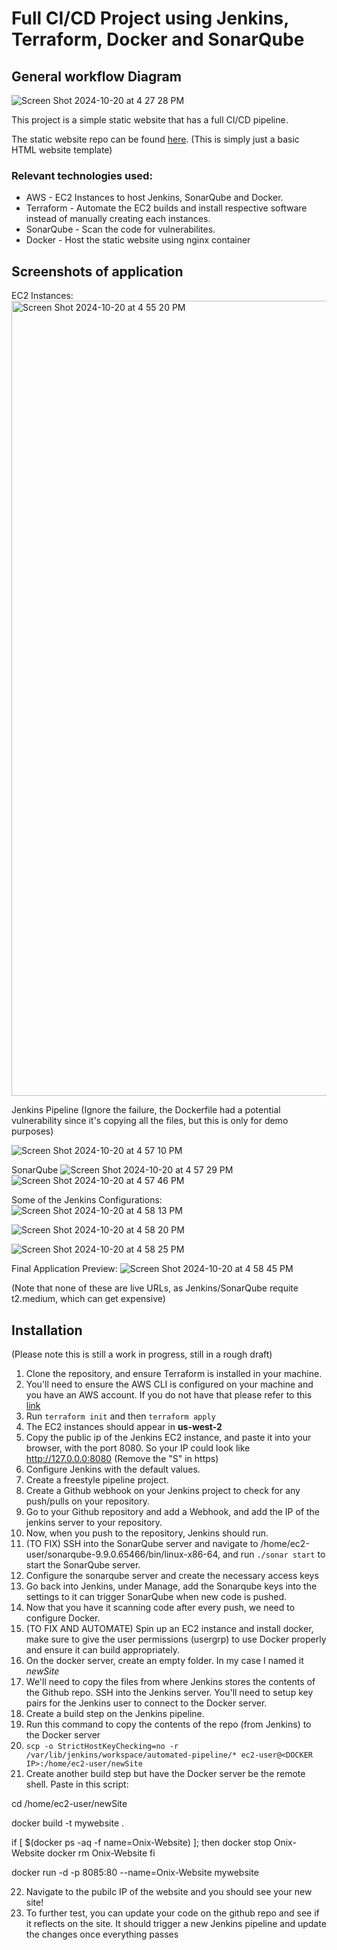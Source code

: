 # Full CI/CD Project using Jenkins, Terraform, Docker and SonarQube

## General workflow Diagram
![Screen Shot 2024-10-20 at 4 27 28 PM](https://github.com/user-attachments/assets/6ebc1ffe-a11a-46f9-8425-4e6f17caa3a0)



This project is a simple static website that has a full CI/CD pipeline. 

The static website repo can be found [here](https://github.com/jgalang21/static-website). (This is simply just a basic HTML website template)

### Relevant technologies used:
* AWS - EC2 Instances to host Jenkins, SonarQube and Docker.
* Terraform - Automate the EC2 builds and install respective software instead of manually creating each instances.
* SonarQube - Scan the code for vulnerabilites.
* Docker - Host the static website using nginx container


## Screenshots of application

EC2 Instances: 
<img width="1272" alt="Screen Shot 2024-10-20 at 4 55 20 PM" src="https://github.com/user-attachments/assets/8856b9cf-f60e-4442-bd59-07892ebe870b">

Jenkins Pipeline (Ignore the failure, the Dockerfile had a potential vulnerability since it's copying all the files, but this is only for demo purposes)

![Screen Shot 2024-10-20 at 4 57 10 PM](https://github.com/user-attachments/assets/ceac6628-7c8b-477d-8c92-a4114e510a4a)

SonarQube
![Screen Shot 2024-10-20 at 4 57 29 PM](https://github.com/user-attachments/assets/5bc190e2-c347-45b9-b9ad-4bce0335e827)
![Screen Shot 2024-10-20 at 4 57 46 PM](https://github.com/user-attachments/assets/921366ec-f4ce-461f-a471-df47ecd4df46)


Some of the Jenkins Configurations: 
![Screen Shot 2024-10-20 at 4 58 13 PM](https://github.com/user-attachments/assets/07738573-c550-4ecb-8448-385cf52151eb)

![Screen Shot 2024-10-20 at 4 58 20 PM](https://github.com/user-attachments/assets/3bb43b4b-0573-48f4-9c49-0418b56e75a1)

![Screen Shot 2024-10-20 at 4 58 25 PM](https://github.com/user-attachments/assets/44d7fd39-8627-4980-8e25-2dac8cbbad78)

Final Application Preview: 
![Screen Shot 2024-10-20 at 4 58 45 PM](https://github.com/user-attachments/assets/b5043e39-944a-45b6-9cb3-43fe268f0acc)



(Note that none of these are live URLs, as Jenkins/SonarQube requite t2.medium, which can get expensive)

## Installation

(Please note this is still a work in progress, still in a rough draft)

1. Clone the repository, and ensure Terraform is installed in your machine.
2. You'll need to ensure the AWS CLI is configured on your machine and you have an AWS account. If you do not have that please refer to this [link](https://docs.aws.amazon.com/cli/v1/userguide/cli-chap-configure.html)
3. Run `terraform init` and then `terraform apply`
4. The EC2 instances should appear in **us-west-2**
5. Copy the public ip of the Jenkins EC2 instance, and paste it into your browser, with the port 8080. So your IP could look like http://127.0.0.0:8080 (Remove the "S" in https)
6. Configure Jenkins with the default values. 
7. Create a freestyle pipeline project.
8. Create a Github webhook on your Jenkins project to check for any push/pulls on your repository.
9. Go to your Github repository and add a Webhook, and add the IP of the jenkins server to your repository.
10. Now, when you push to the repository, Jenkins should run.
11. (TO FIX) SSH into the SonarQube server and navigate to /home/ec2-user/sonarqube-9.9.0.65466/bin/linux-x86-64, and run `./sonar start` to start the SonarQube server.
12. Configure the sonarqube server and create the necessary access keys
13. Go back into Jenkins, under Manage, add the Sonarqube keys into the settings to it can trigger SonarQube when new code is pushed.
14. Now that you have it scanning code after every push, we need to configure Docker.
15. (TO FIX AND AUTOMATE) Spin up an EC2 instance and install docker, make sure to give the user permissions (usergrp) to use Docker properly and ensure it can build appropriately.
16. On the docker server, create an empty folder. In my case I named it *newSite*
17. We'll need to copy the files from where Jenkins stores the contents of the Github repo. SSH into the Jenkins server. You'll need to setup key pairs for the Jenkins user to connect to the Docker server.
18. Create a build step on the Jenkins pipeline. 
19. Run this command to copy the contents of the repo (from Jenkins) to the Docker server
20. `scp -o StrictHostKeyChecking=no -r /var/lib/jenkins/workspace/automated-pipeline/* ec2-user@<DOCKER IP>:/home/ec2-user/newSite`
21. Create another build step but have the Docker server be the remote shell. Paste in this script:

cd /home/ec2-user/newSite

docker build -t mywebsite .

if [ $(docker ps -aq -f name=Onix-Website) ]; then
    docker stop Onix-Website
    docker rm Onix-Website
fi

docker run -d -p 8085:80 --name=Onix-Website mywebsite

22. Navigate to the pubilc IP of the website and you should see your new site!
23. To further test, you can update your code on the github repo and see if it reflects on the site. It should trigger a new Jenkins pipeline and update the changes once everything passes

  

